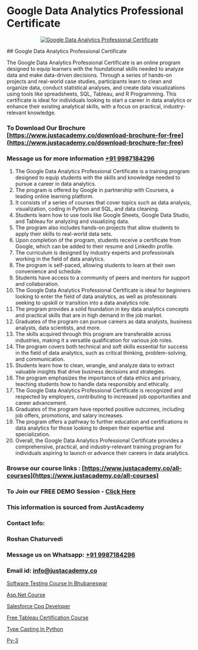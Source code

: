 # Google Data Analytics Professional Certificate

<p align="center">
  <a href="https://justacademy.co/all-courses">
    <img src="https://i.ibb.co/FJQ9DDy/cloud-computing.webp" alt="Google Data Analytics Professional Certificate">
  </a>
</p>
## Google Data Analytics Professional Certificate

The Google Data Analytics Professional Certificate is an online program designed to equip learners with the foundational skills needed to analyze data and make data-driven decisions. Through a series of hands-on projects and real-world case studies, participants learn to clean and organize data, conduct statistical analyses, and create data visualizations using tools like spreadsheets, SQL, Tableau, and R Programming. This certificate is ideal for individuals looking to start a career in data analytics or enhance their existing analytical skills, with a focus on practical, industry-relevant knowledge.
### To Download Our Brochure [https://www.justacademy.co/download-brochure-for-free](https://www.justacademy.co/download-brochure-for-free)
### Message us for more information [+91 9987184296](https://api.whatsapp.com/send?phone=919987184296)
1) The Google Data Analytics Professional Certificate is a training program designed to equip students with the skills and knowledge needed to pursue a career in data analytics.
2) The program is offered by Google in partnership with Coursera, a leading online learning platform.
3) It consists of a series of courses that cover topics such as data analysis, visualization, coding in Python and SQL, and data cleaning.
4) Students learn how to use tools like Google Sheets, Google Data Studio, and Tableau for analyzing and visualizing data.
5) The program also includes hands-on projects that allow students to apply their skills to real-world data sets.
6) Upon completion of the program, students receive a certificate from Google, which can be added to their resume and LinkedIn profile.
7) The curriculum is designed by industry experts and professionals working in the field of data analytics.
8) The program is self-paced, allowing students to learn at their own convenience and schedule.
9) Students have access to a community of peers and mentors for support and collaboration.
10) The Google Data Analytics Professional Certificate is ideal for beginners looking to enter the field of data analytics, as well as professionals seeking to upskill or transition into a data analytics role.
11) The program provides a solid foundation in key data analytics concepts and practical skills that are in high demand in the job market.
12) Graduates of the program can pursue careers as data analysts, business analysts, data scientists, and more.
13) The skills acquired through this program are transferable across industries, making it a versatile qualification for various job roles.
14) The program covers both technical and soft skills essential for success in the field of data analytics, such as critical thinking, problem-solving, and communication.
15) Students learn how to clean, wrangle, and analyze data to extract valuable insights that drive business decisions and strategies.
16) The program emphasizes the importance of data ethics and privacy, teaching students how to handle data responsibly and ethically.
17) The Google Data Analytics Professional Certificate is recognized and respected by employers, contributing to increased job opportunities and career advancement.
18) Graduates of the program have reported positive outcomes, including job offers, promotions, and salary increases.
19) The program offers a pathway to further education and certifications in data analytics for those looking to deepen their expertise and specialization.
20) Overall, the Google Data Analytics Professional Certificate provides a comprehensive, practical, and industry-relevant training program for individuals aspiring to launch or advance their careers in data analytics.

### Browse our course links : [https://www.justacademy.co/all-courses](https://www.justacademy.co/all-courses) 
### To Join our FREE DEMO Session - [Click Here](https://www.justacademy.co/register-for-course-demo)


### This information is sourced from JustAcademy
### Contact Info:
### Roshan Chaturvedi
### Message us on Whatsapp: [+91 9987184296](https://api.whatsapp.com/send?phone=919987184296)
### Email id: [info@justacademy.co](mailto:info@justacademy.co)
                
[Software Testing Course In Bhubaneswar](https://www.linkedin.com/pulse/software-testing-course-bhubaneswar-software-training-sunnyvale-jsxzc?trackingId=M%2BqaIt6GebSUtie3oG0qNQ%3D%3D&lipi=urn%3Ali%3Apage%3Ad_flagship3_company_admin%3BBSY%2B%2Fy34Qwixo35QOcgx1g%3D%3D)

[Asp.Net Course](https://www.linkedin.com/pulse/aspnet-course-justacademy-bradford-ys0fe?trackingId=9cEX9UtGo5QwZUBu2GL5Tg%3D%3D&lipi=urn%3Ali%3Apage%3Ad_flagship3_company_admin%3Bm8c8pzxIRVqjkbINsou16g%3D%3D)

[Salesforce Cpq Developer](https://medium.com/@namusn/salesforce-cpq-developer-7d6382c90707)

[Free Tableau Certification Course](https://medium.com/@akanshapatil/free-tableau-certification-course-2cd29b41848a)

[Type Casting In Python](https://justacademyin.github.io/justacademy/type-casting-in-python)

[Py-3](https://justacademyin.github.io/justacademy/py-3)

